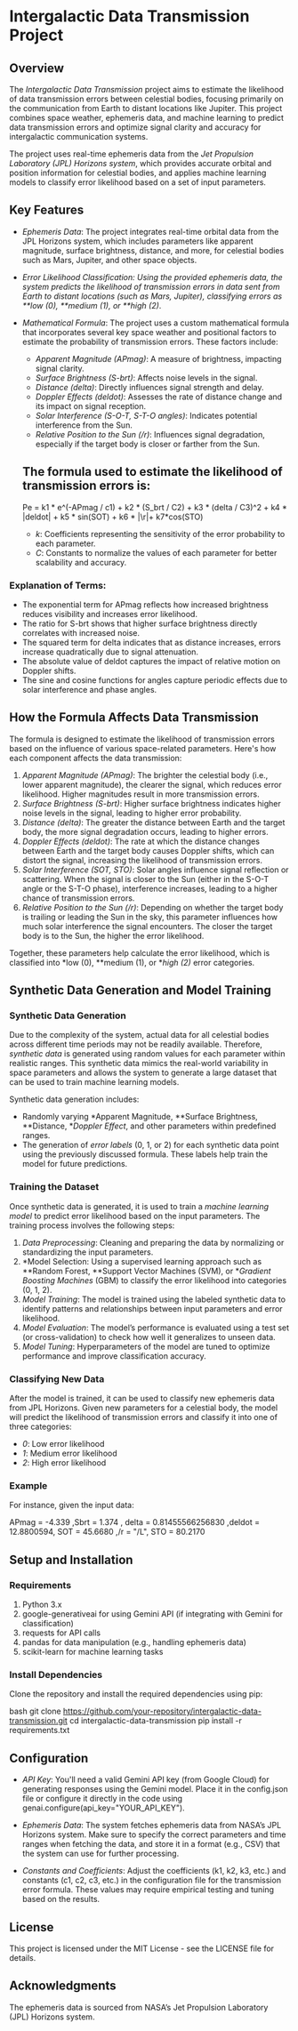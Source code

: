 # Intergalactic Data Transmission Project

## Overview

The *Intergalactic Data Transmission* project aims to estimate the likelihood of data transmission errors between celestial bodies, focusing primarily on the communication from Earth to distant locations like Jupiter. This project combines space weather, ephemeris data, and machine learning to predict data transmission errors and optimize signal clarity and accuracy for intergalactic communication systems.

The project uses real-time ephemeris data from the *Jet Propulsion Laboratory (JPL) Horizons system*, which provides accurate orbital and position information for celestial bodies, and applies machine learning models to classify error likelihood based on a set of input parameters.

## Key Features

- *Ephemeris Data*: The project integrates real-time orbital data from the JPL Horizons system, which includes parameters like apparent magnitude, surface brightness, distance, and more, for celestial bodies such as Mars, Jupiter, and other space objects.
- *Error Likelihood Classification: Using the provided ephemeris data, the system predicts the likelihood of transmission errors in data sent from Earth to distant locations (such as Mars, Jupiter), classifying errors as **low (0), **medium (1), or **high (2)*.
- *Mathematical Formula*: The project uses a custom mathematical formula that incorporates several key space weather and positional factors to estimate the probability of transmission errors. These factors include:
    - *Apparent Magnitude (APmag)*: A measure of brightness, impacting signal clarity.
    - *Surface Brightness (S-brt)*: Affects noise levels in the signal.
    - *Distance (delta)*: Directly influences signal strength and delay.
    - *Doppler Effects (deldot)*: Assesses the rate of distance change and its impact on signal reception.
    - *Solar Interference (S-O-T, S-T-O angles)*: Indicates potential interference from the Sun.
    - *Relative Position to the Sun (/r)*: Influences signal degradation, especially if the target body is closer or farther from the Sun.

  ## The formula used to estimate the likelihood of transmission errors is:

  
  Pe = k1 * e^(-APmag / c1) + k2 * (S_brt / C2) + k3 * (delta / C3)^2 + k4 * |deldot| + k5 * sin(SOT) + k6 * |\r|+ k7*cos(STO)
  

  - *k*: Coefficients representing the sensitivity of the error probability to each parameter.
  - *C*: Constants to normalize the values of each parameter for better scalability and accuracy.

 
###  Explanation of Terms:
  - The exponential term for APmag reflects how increased brightness reduces visibility and increases error likelihood.
  - The ratio for S-brt shows that higher surface brightness directly correlates with increased noise.
  - The squared term for delta indicates that as distance increases, errors increase quadratically due to signal attenuation.
  - The absolute value of deldot captures the impact of relative motion on Doppler shifts.
  - The sine and cosine functions for angles capture periodic effects due to solar interference and phase angles.

## How the Formula Affects Data Transmission

The formula is designed to estimate the likelihood of transmission errors based on the influence of various space-related parameters. Here's how each component affects the data transmission:

1. *Apparent Magnitude (APmag)*: The brighter the celestial body (i.e., lower apparent magnitude), the clearer the signal, which reduces error likelihood. Higher magnitudes result in more transmission errors.
2. *Surface Brightness (S-brt)*: Higher surface brightness indicates higher noise levels in the signal, leading to higher error probability.
3. *Distance (delta)*: The greater the distance between Earth and the target body, the more signal degradation occurs, leading to higher errors.
4. *Doppler Effects (deldot)*: The rate at which the distance changes between Earth and the target body causes Doppler shifts, which can distort the signal, increasing the likelihood of transmission errors.
5. *Solar Interference (SOT, STO)*: Solar angles influence signal reflection or scattering. When the signal is closer to the Sun (either in the S-O-T angle or the S-T-O phase), interference increases, leading to a higher chance of transmission errors.
6. *Relative Position to the Sun (/r)*: Depending on whether the target body is trailing or leading the Sun in the sky, this parameter influences how much solar interference the signal encounters. The closer the target body is to the Sun, the higher the error likelihood.

Together, these parameters help calculate the error likelihood, which is classified into *low (0), **medium (1), or **high (2)* error categories.

## Synthetic Data Generation and Model Training

### Synthetic Data Generation

Due to the complexity of the system, actual data for all celestial bodies across different time periods may not be readily available. Therefore, *synthetic data* is generated using random values for each parameter within realistic ranges. This synthetic data mimics the real-world variability in space parameters and allows the system to generate a large dataset that can be used to train machine learning models.

Synthetic data generation includes:

- Randomly varying *Apparent Magnitude, **Surface Brightness, **Distance, **Doppler Effect*, and other parameters within predefined ranges.
- The generation of *error labels* (0, 1, or 2) for each synthetic data point using the previously discussed formula. These labels help train the model for future predictions.

### Training the Dataset

Once synthetic data is generated, it is used to train a *machine learning model* to predict error likelihood based on the input parameters. The training process involves the following steps:

1. *Data Preprocessing*: Cleaning and preparing the data by normalizing or standardizing the input parameters.
2. *Model Selection: Using a supervised learning approach such as **Random Forest, **Support Vector Machines (SVM), or **Gradient Boosting Machines* (GBM) to classify the error likelihood into categories (0, 1, 2).
3. *Model Training*: The model is trained using the labeled synthetic data to identify patterns and relationships between input parameters and error likelihood.
4. *Model Evaluation*: The model’s performance is evaluated using a test set (or cross-validation) to check how well it generalizes to unseen data.
5. *Model Tuning*: Hyperparameters of the model are tuned to optimize performance and improve classification accuracy.

### Classifying New Data

After the model is trained, it can be used to classify new ephemeris data from JPL Horizons. Given new parameters for a celestial body, the model will predict the likelihood of transmission errors and classify it into one of three categories:
- *0*: Low error likelihood
- *1*: Medium error likelihood
- *2*: High error likelihood

### Example

For instance, given the input data:

APmag = -4.339 ,Sbrt = 1.374 , delta = 0.81455566256830 ,deldot = 12.8800594, SOT = 45.6680 ,/r = "/L", STO = 80.2170



## Setup and Installation

### Requirements

1. Python 3.x
2. google-generativeai for using Gemini API (if integrating with Gemini for classification)
3. requests for API calls
4. pandas for data manipulation (e.g., handling ephemeris data)
5. scikit-learn for machine learning tasks

### Install Dependencies

Clone the repository and install the required dependencies using pip:

bash
git clone https://github.com/your-repository/intergalactic-data-transmission.git
cd intergalactic-data-transmission
pip install -r requirements.txt

## Configuration

- *API Key*: You'll need a valid Gemini API key (from Google Cloud) for generating responses using the Gemini model. Place it in the config.json file or configure it directly in the code using genai.configure(api_key="YOUR_API_KEY").

- *Ephemeris Data*: The system fetches ephemeris data from NASA’s JPL Horizons system. Make sure to specify the correct parameters and time ranges when fetching the data, and store it in a format (e.g., CSV) that the system can use for further processing.

- *Constants and Coefficients*: Adjust the coefficients (k1, k2, k3, etc.) and constants (c1, c2, c3, etc.) in the configuration file for the transmission error formula. These values may require empirical testing and tuning based on the results.

## License

This project is licensed under the MIT License - see the LICENSE file for details.

## Acknowledgments

The ephemeris data is sourced from NASA’s Jet Propulsion Laboratory (JPL) Horizons system.
